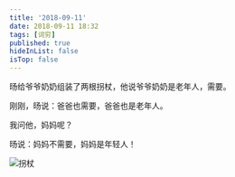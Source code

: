 ```yaml
---
title: '2018-09-11'
date: 2018-09-11 18:32
tags: [词穷]
published: true
hideInList: false
isTop: false
---
```


旸给爷爷奶奶组装了两根拐杖，他说爷爷奶奶是老年人，需要。

刚刚，旸说：爸爸也需要，爸爸也是老年人。 

我问他，妈妈呢？

旸说：妈妈不需要，妈妈是年轻人！

![拐杖](https://lmm.elizen.me/images/2018/09/拐杖.jpg)